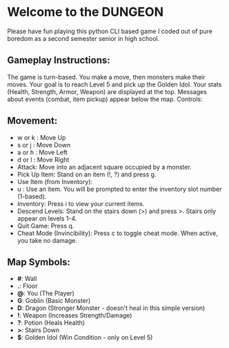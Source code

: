 # Welcome to the DUNGEON

Please have fun playing this python CLI based game I coded out of pure boredom as a second semester senior in high school.

## Gameplay Instructions:

The game is turn-based. You make a move, then monsters make their moves.
Your goal is to reach Level 5 and pick up the Golden Idol.
Your stats (Health, Strength, Armor, Weapon) are displayed at the top.
Messages about events (combat, item pickup) appear below the map.
Controls:

## Movement:
 - w or k : Move Up
 - s or j : Move Down
 - a or h : Move Left
 - d or l : Move Right
 - Attack: Move into an adjacent square occupied by a monster.
 - Pick Up Item: Stand on an item (!, ?) and press g.
 - Use Item (from Inventory):
 - u : Use an item. You will be prompted to enter the inventory slot number (1-based).
 - Inventory: Press i to view your current items.
 - Descend Levels: Stand on the stairs down (>) and press >. Stairs only appear on levels 1-4.
 - Quit Game: Press q.
 - Cheat Mode (Invincibility): Press c to toggle cheat mode. When active, you take no damage.

## Map Symbols:

 - **#**: Wall
 - **.**: Floor
 - **@**: You (The Player)
 - **G**: Goblin (Basic Monster)
 - **D**: Dragon (Stronger Monster - doesn't heal in this simple version)
 - **!**: Weapon (Increases Strength/Damage)
 - **?**: Potion (Heals Health)
 - **>**: Stairs Down
 - **$**: Golden Idol (Win Condition - only on Level 5)
